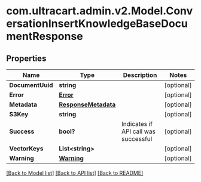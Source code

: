 # com.ultracart.admin.v2.Model.ConversationInsertKnowledgeBaseDocumentResponse
## Properties

Name | Type | Description | Notes
------------ | ------------- | ------------- | -------------
**DocumentUuid** | **string** |  | [optional] 
**Error** | [**Error**](Error.md) |  | [optional] 
**Metadata** | [**ResponseMetadata**](ResponseMetadata.md) |  | [optional] 
**S3Key** | **string** |  | [optional] 
**Success** | **bool?** | Indicates if API call was successful | [optional] 
**VectorKeys** | **List&lt;string&gt;** |  | [optional] 
**Warning** | [**Warning**](Warning.md) |  | [optional] 


[[Back to Model list]](../README.md#documentation-for-models) [[Back to API list]](../README.md#documentation-for-api-endpoints) [[Back to README]](../README.md)

